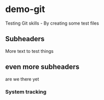 # demo-git
Testing Git skills - By creating some test files

## Subheaders
More text to test things

## even more subheaders
are we there yet

### System tracking
